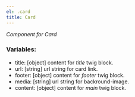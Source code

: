 ```yaml
---
el: .card
title: Card
---
```

_Component for Card_

### Variables:
* title: [object] content for _title_ twig block.
* url: [string] url string for card link.
* footer: [object] content for _footer_ twig block.
* media: [string] url string for backround-image.
* content: [object] content for _main_ twig block.
